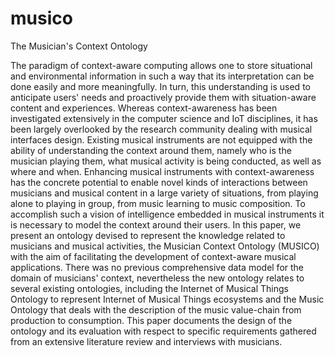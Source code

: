# musico
The Musician's Context Ontology

The paradigm of context-aware computing allows one to store situational and environmental information in such a way that its interpretation can be done easily and more meaningfully. In turn, this understanding is used to anticipate users' needs and proactively provide them with situation-aware content and experiences. Whereas context-awareness has been investigated extensively in the computer science and IoT disciplines, it has been largely overlooked by the research community dealing with musical interfaces design. Existing musical instruments are not equipped with the ability of understanding the context around them, namely who is the musician playing them, what musical activity is being conducted, as well as where and when. Enhancing musical instruments with context-awareness has the concrete potential to enable novel kinds of interactions between musicians and musical content in a large variety of situations, from playing alone to playing in group, from music learning to music composition. To accomplish such a vision of intelligence embedded in musical instruments it is necessary to model the context around their users. In this paper, we present an ontology devised to represent the knowledge related to musicians and musical activities, the Musician Context Ontology (MUSICO) with the aim of facilitating the development of context-aware musical applications. There was no previous comprehensive data model for the domain of musicians' context, nevertheless the new ontology relates to several existing ontologies, including the Internet of Musical Things Ontology to represent Internet of Musical Things ecosystems and the Music Ontology that deals with the description of the music value-chain from production to consumption. This paper documents the design of the ontology and its evaluation with respect to specific requirements gathered from an extensive literature review and interviews with musicians. 
